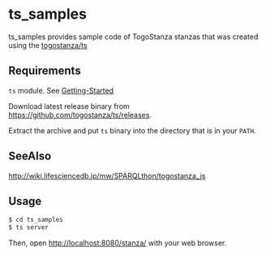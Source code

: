# ts_samples
ts_samples provides sample code of TogoStanza stanzas that was created using the [togostanza/ts](https://github.com/togostanza/ts)

## Requirements
`ts` module. See [Getting-Started](https://github.com/togostanza/ts/blob/master/doc/Getting-Started.md)

Download latest release binary from <https://github.com/togostanza/ts/releases>.

Extract the archive and put `ts` binary into the directory that is in your `PATH`.

## SeeAlso

<http://wiki.lifesciencedb.jp/mw/SPARQLthon/togostanza_js>

## Usage
```sh
$ cd ts_samples
$ ts server
```
Then, open <http://localhost:8080/stanza/> with your web browser. 
